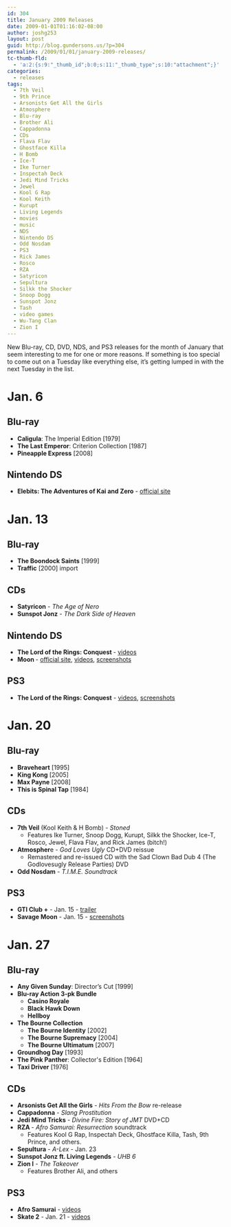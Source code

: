 ```yaml
---
id: 304
title: January 2009 Releases
date: 2009-01-01T01:16:02-08:00
author: joshg253
layout: post
guid: http://blog.gundersons.us/?p=304
permalink: /2009/01/01/january-2009-releases/
tc-thumb-fld:
  - 'a:2:{s:9:"_thumb_id";b:0;s:11:"_thumb_type";s:10:"attachment";}'
categories:
  - releases
tags:
  - 7th Veil
  - 9th Prince
  - Arsonists Get All the Girls
  - Atmosphere
  - Blu-ray
  - Brother Ali
  - Cappadonna
  - CDs
  - Flava Flav
  - Ghostface Killa
  - H Bomb
  - Ice-T
  - Ike Turner
  - Inspectah Deck
  - Jedi Mind Tricks
  - Jewel
  - Kool G Rap
  - Kool Keith
  - Kurupt
  - Living Legends
  - movies
  - music
  - NDS
  - Nintendo DS
  - Odd Nosdam
  - PS3
  - Rick James
  - Rosco
  - RZA
  - Satyricon
  - Sepultura
  - Silkk the Shocker
  - Snoop Dogg
  - Sunspot Jonz
  - Tash
  - video games
  - Wu-Tang Clan
  - Zion I
---
```

New Blu-ray, CD, DVD, NDS, and PS3 releases for the month of January that seem interesting to me for one or more reasons. If something is too special to come out on a Tuesday like everything else, it’s getting lumped in with the next Tuesday in the list.

<h1>Jan. 6</h1>

<h2>Blu-ray</h2>

<ul>
    <li><strong>Caligula</strong>: The Imperial Edition [1979]</li>
    <li><strong>The Last Emperor</strong>: Criterion Collection [1987]</li>
    <li><strong>Pineapple Express</strong> [2008]</li>
</ul>

<h2>Nintendo DS</h2>

<ul>
    <li><strong>Elebits: The Adventures of Kai and Zero</strong> - <a href="http://www.konami.com/microsites/eakz/index.html">official site</a></li>
</ul>

<h1>Jan. 13</h1>

<h2>Blu-ray</h2>

<ul>
    <li><strong>The Boondock Saints</strong> [1999]</li>
    <li><strong>Traffic</strong> [2000] import</li>
</ul>

<h2>CDs</h2>

<ul>
    <li><strong>Satyricon</strong> - <em>The Age of Nero</em></li>
    <li><strong>Sunspot Jonz</strong> - <em>The Dark Side of Heaven</em></li>
</ul>

<h2>Nintendo DS</h2>

<ul>
    <li><strong>The Lord of the Rings: Conquest </strong>- <a href="http://media.ds.ign.com/media/142/14252978/vids_1.html">videos</a></li>
    <li><strong>Moon </strong>- <a href="http://www.moon-game.com/">official site</a>, <a href="http://media.ds.gamespy.com/media/142/14215698/vids_1.html">videos</a>, <a href="http://media.ds.gamespy.com/media/142/14215698/imgs_1.html">screenshots</a></li>
</ul>

<h2>PS3</h2>

<ul>
    <li><strong>The Lord of the Rings: Conquest</strong> - <a href="http://media.ps3.gamespy.com/media/142/14235096/vids_1.html">videos</a>, <a href="http://media.ps3.gamespy.com/media/142/14235096/imgs_1.html">screenshots</a><strong>
</strong></li>
</ul>

<h1>Jan. 20</h1>

<h2>Blu-ray</h2>

<ul>
    <li><strong>Braveheart</strong> [1995]</li>
    <li><strong>King Kong</strong> [2005]</li>
    <li><strong>Max Payne</strong> [2008]</li>
    <li><strong>This is Spinal Tap</strong> [1984]</li>
</ul>

<h2>CDs</h2>

<ul>
    <li><strong>7th Veil</strong> (Kool Keith &amp; H Bomb) - <em>Stoned</em>
<ul>
    <li> Features Ike Turner, Snoop Dogg, Kurupt, Silkk the Shocker, Ice-T, Rosco, Jewel, Flava Flav, and Rick James (bitch!)</li>
</ul>
</li>
    <li><strong>Atmospher</strong>e - <em>God Loves Ugly</em> CD+DVD reissue
<ul>
    <li> Remastered and re-issued CD with the Sad Clown Bad Dub 4 (The Godlovesugly Release Parties) DVD</li>
</ul>
</li>
    <li><strong>Odd Nosdam</strong> - <em>T.I.M.E. Soundtrack</em></li>
</ul>

<h2>PS3</h2>

<ul>
    <li><strong>GTI Club +</strong> - Jan. 15 - <a href="http://ps3.gamespy.com/dor/objects/14275428/gti-club-/videos/GtIClub_082008.html">trailer</a></li>
    <li><strong>Savage Moon</strong> - Jan. 15 - <a href="http://media.ps3.ign.com/media/142/14273870/imgs_1.html">screenshots</a></li>
</ul>

<h1>Jan. 27</h1>

<h2>Blu-ray</h2>

<ul>
    <li><strong>Any Given Sunday</strong>: Director’s Cut [1999]</li>
    <li><strong>Blu-ray Action 3-pk Bundle</strong>
<ul>
    <li><strong>Casino Royale</strong></li>
    <li><strong>Black Hawk Down</strong></li>
    <li><strong>Hellboy</strong></li>
</ul>
</li>
    <li><strong>The Bourne Collection</strong>
<ul>
    <li><strong>The Bourne Identity</strong> [2002]</li>
    <li><strong>The Bourne Supremacy</strong> [2004]</li>
    <li><strong>The Bourne Ultimatum</strong> [2007]</li>
</ul>
</li>
    <li><strong>Groundhog Day</strong> [1993]</li>
    <li><strong>The Pink Panther</strong>: Collector's Edition [1964]</li>
    <li><strong>Taxi Driver</strong> [1976]</li>
</ul>

<h2>CDs</h2>

<ul>
    <li><strong>Arsonists Get All the Girls</strong> - <em>Hits From the Bow</em> re-release</li>
    <li><strong>Cappadonna</strong> - <em>Slang Prostitution</em></li>
    <li><strong>Jedi Mind Tricks</strong> - <em>Divine Fire: Story of JMT</em> DVD+CD</li>
    <li><strong>RZA </strong>- <em>Afro Samurai: Resurrection</em> soundtrack
<ul>
    <li>Features Kool G Rap, Inspectah Deck, Ghostface Killa, Tash, 9th Prince, and others.</li>
</ul>
</li>
    <li><strong>Sepultura</strong> - <em>A-Lex</em> - Jan. 23</li>
    <li><strong>Sunspot Jonz ft. Living Legends</strong> - <em>UHB 6</em></li>
    <li><strong>Zion I</strong> - <em>The Takeover</em>
<ul>
    <li> Features Brother Ali, and others</li>
</ul>
</li>
</ul>

<h2>PS3</h2>

<ul>
    <li><strong>Afro Samurai</strong> - <a href="http://media.ps3.gamespy.com/media/142/14233719/vids_1.html">videos</a></li>
    <li><strong>Skate 2</strong> - Jan. 21 - <a href="http://media.ps3.gamespy.com/media/142/14234978/vids_1.html">videos</a></li>
</ul>